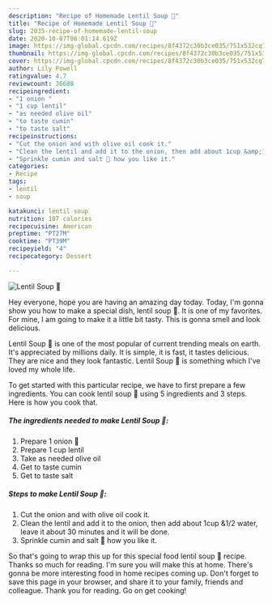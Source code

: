 ```yaml
---
description: "Recipe of Homemade Lentil Soup 🍲"
title: "Recipe of Homemade Lentil Soup 🍲"
slug: 2035-recipe-of-homemade-lentil-soup
date: 2020-10-07T06:01:14.619Z
image: https://img-global.cpcdn.com/recipes/8f4372c30b3ce035/751x532cq70/lentil-soup-🍲-recipe-main-photo.jpg
thumbnail: https://img-global.cpcdn.com/recipes/8f4372c30b3ce035/751x532cq70/lentil-soup-🍲-recipe-main-photo.jpg
cover: https://img-global.cpcdn.com/recipes/8f4372c30b3ce035/751x532cq70/lentil-soup-🍲-recipe-main-photo.jpg
author: Lily Powell
ratingvalue: 4.7
reviewcount: 36688
recipeingredient:
- "1 onion "
- "1 cup lentil"
- "as needed olive oil"
- "to taste cumin"
- "to taste salt"
recipeinstructions:
- "Cut the onion and with olive oil cook it."
- "Clean the lentil and add it to the onion, then add about 1cup &amp;1/2 water, leave it about 30 minutes and it will be done."
- "Sprinkle cumin and salt 🧂 how you like it."
categories:
- Recipe
tags:
- lentil
- soup

katakunci: lentil soup 
nutrition: 187 calories
recipecuisine: American
preptime: "PT27M"
cooktime: "PT39M"
recipeyield: "4"
recipecategory: Dessert

---
```



![Lentil Soup 🍲](https://img-global.cpcdn.com/recipes/8f4372c30b3ce035/751x532cq70/lentil-soup-🍲-recipe-main-photo.jpg)

Hey everyone, hope you are having an amazing day today. Today, I'm gonna show you how to make a special dish, lentil soup 🍲. It is one of my favorites. For mine, I am going to make it a little bit tasty. This is gonna smell and look delicious.



Lentil Soup 🍲 is one of the most popular of current trending meals on earth. It's appreciated by millions daily. It is simple, it is fast, it tastes delicious. They are nice and they look fantastic. Lentil Soup 🍲 is something which I've loved my whole life.


To get started with this particular recipe, we have to first prepare a few ingredients. You can cook lentil soup 🍲 using 5 ingredients and 3 steps. Here is how you cook that.

<!--inarticleads1-->

##### The ingredients needed to make Lentil Soup 🍲:

1. Prepare 1 onion 🌰
1. Prepare 1 cup lentil
1. Take as needed olive oil
1. Get to taste cumin
1. Get to taste salt




<!--inarticleads2-->

##### Steps to make Lentil Soup 🍲:

1. Cut the onion and with olive oil cook it.
1. Clean the lentil and add it to the onion, then add about 1cup &amp;1/2 water, leave it about 30 minutes and it will be done.
1. Sprinkle cumin and salt 🧂 how you like it.




So that's going to wrap this up for this special food lentil soup 🍲 recipe. Thanks so much for reading. I'm sure you will make this at home. There's gonna be more interesting food in home recipes coming up. Don't forget to save this page in your browser, and share it to your family, friends and colleague. Thank you for reading. Go on get cooking!
